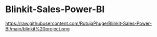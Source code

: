 # Blinkit-Sales-Power-BI

https://raw.githubusercontent.com/RutujaPhuge/Blinkit-Sales-Power-BI/main/blinkit%20project.png
